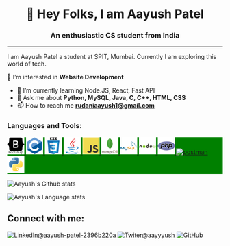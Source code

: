 <h1 align="center">👋 Hey Folks,  I am Aayush Patel</h1>
<h3 align="center">An enthusiastic CS student from India</h3>
<hr>

I am Aayush Patel a student at SPIT, Mumbai. Currently I am exploring this world of tech.

👀 I’m interested in **Website Development**
- 🌱 I’m currently learning Node.JS, React, Fast API
- 💬 Ask me about **Python, MySQL, Java, C, C++, HTML, CSS**
- 📫 How to reach me **rudaniaayush1@gmail.com**

<!--- Languages and tools --->

<h3 align="left">Languages and Tools:</h3>
<p align="left" style="background-color:green"> 

<a href="https://getbootstrap.com" target="_blank" rel="noreferrer"> 
  <img
      src="https://raw.githubusercontent.com/devicons/devicon/master/icons/bootstrap/bootstrap-plain-wordmark.svg"
      alt="bootstrap" width="40" height="40" /> 
</a> 
<a href="https://www.cprogramming.com/" target="_blank" rel="noreferrer"> 
  <img
      src="https://raw.githubusercontent.com/devicons/devicon/master/icons/c/c-original.svg"
      alt="c" width="40" height="40" /> 
</a> 
<a href="https://www.w3schools.com/css/" target="_blank" rel="noreferrer"> 
  <img
      src="https://raw.githubusercontent.com/devicons/devicon/master/icons/css3/css3-original-wordmark.svg"
      alt="css3" width="40" height="40" /> 
</a> 
<a href="https://www.java.com" target="_blank" rel="noreferrer"> 
  <img
      src="https://raw.githubusercontent.com/devicons/devicon/master/icons/java/java-original.svg"
      alt="java" width="40" height="40" /> 
</a> 
<a href="https://developer.mozilla.org/en-US/docs/Web/JavaScript" target="_blank" rel="noreferrer"> 
  <img
      src="https://raw.githubusercontent.com/devicons/devicon/master/icons/javascript/javascript-original.svg"
      alt="javascript" width="40" height="40" /> 
</a> 
<a href="https://www.mongodb.com/" target="_blank" rel="noreferrer"> 
  <img
      src="https://raw.githubusercontent.com/devicons/devicon/master/icons/mongodb/mongodb-original-wordmark.svg"
      alt="mongodb" width="40" height="40" /> 
</a>
<a href="https://www.mysql.com/" target="_blank" rel="noreferrer"> 
  <img
      src="https://raw.githubusercontent.com/devicons/devicon/master/icons/mysql/mysql-original-wordmark.svg"
      alt="mysql" width="40" height="40" /> 
</a> 
<a href="https://nodejs.org" target="_blank" rel="noreferrer"> 
  <img
      src="https://raw.githubusercontent.com/devicons/devicon/master/icons/nodejs/nodejs-original-wordmark.svg"
      alt="nodejs" width="40" height="40" /> 
</a> 
<a href="https://www.php.net" target="_blank" rel="noreferrer"> 
  <img
      src="https://raw.githubusercontent.com/devicons/devicon/master/icons/php/php-original.svg"
      alt="php" width="40" height="40" /> 
</a> 
<a href="https://postman.com" target="_blank" rel="noreferrer"> 
  <img
      src="https://www.vectorlogo.zone/logos/getpostman/getpostman-icon.svg"
      alt="postman" width="40" height="40" /> 
</a> 
<a href="https://www.python.org" target="_blank" rel="noreferrer"> 
  <img
      src="https://raw.githubusercontent.com/devicons/devicon/master/icons/python/python-original.svg"
      alt="python" width="40" height="40" /> 
</a>               
</p>



<img  src="https://github-readme-stats.vercel.app/api?username=aayushpatel006&show_icons=true&theme=radical&hide_title=true" alt="Aayush's Github stats"/>

<!--- Most Language used --->

![Aayush's Language stats](https://github-readme-stats.vercel.app/api/top-langs?username=AayushPatel006&show_icons=true&locale=en&layout=compact&theme=radical&hide_title=true)



<!--- Social Links --->

<h2 align="left">Connect with me:</h2>

<p align="left">
  
<a href="https://www.linkedin.com/in/aayush-patel-2396b220a" alt="linkedin@aayush-patel-2396b220a">
  <img    src="https://camo.githubusercontent.com/c8a9c5b414cd812ad6a97a46c29af67239ddaeae08c41724ff7d945fb4c047e5/68747470733a2f2f6564656e742e6769746875622e696f2f537570657254696e7949636f6e732f696d616765732f7376672f6c696e6b6564696e2e737667" width="40px" alt="LinkedIn@aayush-patel-2396b220a">
</a>

<a href="https://twitter.com/aayyyush_" alt="@aayyyush_">
  <img            src="https://camo.githubusercontent.com/35b0b8bfbd8840f35607fb56ad0a139047fd5d6e09ceb060c5c6f0a5abd1044c/68747470733a2f2f6564656e742e6769746875622e696f2f537570657254696e7949636f6e732f696d616765732f7376672f747769747465722e737667" width="40px" alt="Twiter@aayyyush">
 </a>
<a href="https://github.com/aayushpatel006" alt="aayushpatel006">
  <img src="https://camo.githubusercontent.com/b079fe922f00c4b86f1b724fbc2e8141c468794ce8adbc9b7456e5e1ad09c622/68747470733a2f2f6564656e742e6769746875622e696f2f537570657254696e7949636f6e732f696d616765732f7376672f6769746875622e737667" width="40px" alt="GitHub">
  </a>  

  
</p>

<!---
AayushPatel006/AayushPatel006 is a ✨ special ✨ repository because its `README.md` (this file) appears on your GitHub profile.
You can click the Preview link to take a look at your changes.
--->
